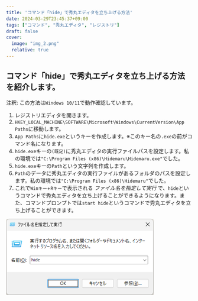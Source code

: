 ```yaml
---
title: 'コマンド「hide」で秀丸エディタを立ち上げる方法'
date: 2024-03-29T23:45:37+09:00
tags: ["コマンド", "秀丸エディタ", "レジストリ"]
draft: false
cover:
  image: "img_2.png"
  relative: true
---
```


## コマンド「hide」で秀丸エディタを立ち上げる方法を紹介します。

注釈: この方法は`Windows 10/11`で動作確認しています。

1. レジストリエディタを開きます。
2. `HKEY_LOCAL_MACHINE\SOFTWARE\Microsoft\Windows\CurrentVersion\App Paths`に移動します。
3. `App Paths`に`hide.exe`というキーを作成します。※このキー名の`.exe`の前がコマンド名になります。
4. `hide.exe`キーの`(既定)`に秀丸エディタの実行ファイルパスを設定します。私の環境では`"C:\Program Files (x86)\Hidemaru\Hidemaru.exe"`でした。
5. `hide.exe`キーの`Path`という文字列を作成します。
6. `Path`のデータに秀丸エディタの実行ファイルがあるフォルダのパスを設定します。私の環境では`"C:\Program Files (x86)\Hidemaru"`でした。
7. これで`Winキー`+`Rキー`で表示される *ファイル名を指定して実行* で、`hide`というコマンドで秀丸エディタを立ち上げることができるようになります。また、コマンドプロンプトでは`start hide`というコマンドで秀丸エディタを立ち上げることができます。

![img_1.png](img_1.png)
